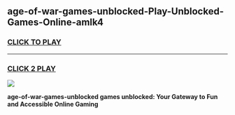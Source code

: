 
## age-of-war-games-unblocked-Play-Unblocked-Games-Online-amlk4
<h3>
<a href="https://premium76.site?title=age-of-war-games-unblocked&ref=24A">CLICK TO PLAY</a></h3>
<hr>

<h3>
<a href="https://premium76.site?title=age-of-war-games-unblocked&ref=24A">CLICK 2 PLAY</a>
  
</h3>

<a href="https://premium76.site?title=age-of-war-games-unblocked&ref=24A"><img src="https://clearcache.store/games.png"></a>


**age-of-war-games-unblocked games unblocked: Your Gateway to Fun and Accessible Online Gaming**
